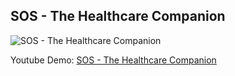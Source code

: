 ## SOS - The Healthcare Companion

![SOS - The Healthcare Companion](https://raw.githubusercontent.com/adithya321/SOS-The-Healthcare-Companion/master/GRAPHICS/SOS%20Poster.png)

Youtube Demo: [SOS - The Healthcare Companion](https://youtu.be/EDdsUSuxibc)